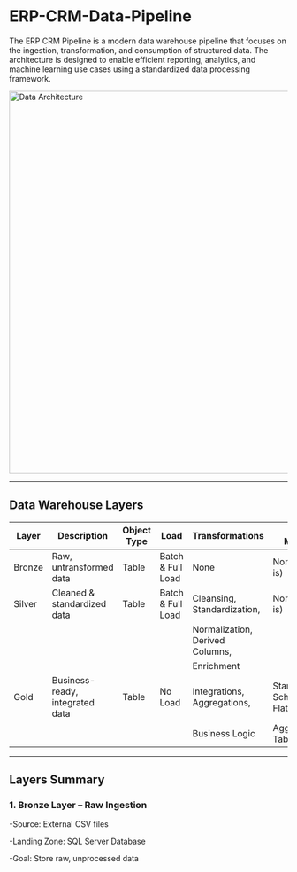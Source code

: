 # ERP-CRM-Data-Pipeline
The ERP CRM Pipeline is a modern data warehouse pipeline that focuses on the ingestion, transformation, and consumption of structured data. The architecture is designed to enable efficient reporting, analytics, and machine learning use cases using a standardized data processing framework.

<img width="901" height="691" alt="Data Architecture" src="https://github.com/user-attachments/assets/84cf43f9-74e9-4ec4-a87c-a537cb1af5fe" />

---

## Data Warehouse Layers
| Layer  | Description                     | Object Type | Load              | Transformations                 | Data Model         |
| ------ | ------------------------------- | ----------- | ----------------- | ------------------------------- | ------------------ |
| Bronze | Raw, untransformed data         | Table       | Batch & Full Load | None                            | None (as-is)       |
| Silver | Cleaned & standardized data     | Table       | Batch & Full Load | Cleansing, Standardization,     | None (as-is)       |
|        |                                 |             |                   | Normalization, Derived Columns, |                    |
|        |                                 |             |                   | Enrichment                      |                    |
| Gold   | Business-ready, integrated data | Table       | No Load           | Integrations, Aggregations,     | Star Schema, Flat, |
|        |                                 |             |                   | Business Logic                  | Aggregated Table   |

---

## Layers Summary
### 1. Bronze Layer – Raw Ingestion
-Source: External CSV files

-Landing Zone: SQL Server Database

-Goal: Store raw, unprocessed data
